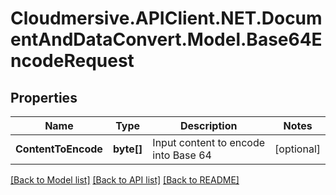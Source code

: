 # Cloudmersive.APIClient.NET.DocumentAndDataConvert.Model.Base64EncodeRequest
## Properties

Name | Type | Description | Notes
------------ | ------------- | ------------- | -------------
**ContentToEncode** | **byte[]** | Input content to encode into Base 64 | [optional] 

[[Back to Model list]](../README.md#documentation-for-models) [[Back to API list]](../README.md#documentation-for-api-endpoints) [[Back to README]](../README.md)

